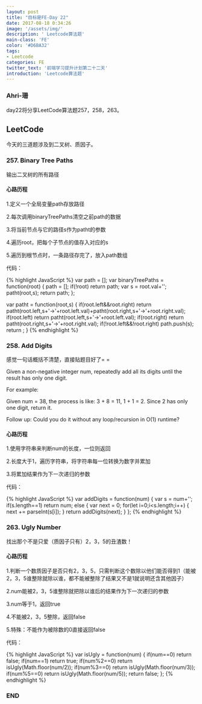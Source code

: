 ```yaml
---
layout: post
title: "目标是FE-Day 22"
date: 2017-08-18 0:34:26
image: '/assets/img/'
description: ' Leetcode算法题'
main-class: 'FE'
color: '#D6BA32'
tags:
- Leetcode
categories: FE
twitter_text: '前端学习提升计划第二十二天'
introduction: 'Leetcode算法题'
---
```


### Ahri-珊

day22将分享LeetCode算法题257，258，263。

## LeetCode

今天的三道题涉及到二叉树、质因子。

### 257. Binary Tree Paths

输出二叉树的所有路径

#### 心路历程

1.定义一个全局变量path存放路径

2.每次调用binaryTreePaths清空之前path的数据

3.将当前节点与它的路径s作为patht的参数

4.遍历root，把每个子节点的值存入对应的s

5.遍历到根节点时，一条路径存完了，放入path数组

代码：

{% highlight JavaScript %}
var path = [];
var binaryTreePaths = function(root) {
    path = [];
    if(!root)
        return path;
    var s = root.val+'';
    patht(root,s);
    return path;
};

var patht = function(root,s)
{
    if(root.left&&root.right)
        return patht(root.left,s+'->'+root.left.val)+patht(root.right,s+'->'+root.right.val);
    if(root.left)
        return patht(root.left,s+'->'+root.left.val);
    if(root.right)
        return patht(root.right,s+'->'+root.right.val);
    if(!root.left&&!root.right)
        path.push(s);
    return ;
}
{% endhighlight %}

### 258. Add Digits

感觉一句话概括不清楚，直接贴题目好了= =

Given a non-negative integer num, repeatedly add all its digits until the result has only one digit.

For example:

Given num = 38, the process is like: 3 + 8 = 11, 1 + 1 = 2. Since 2 has only one digit, return it.

Follow up:
Could you do it without any loop/recursion in O(1) runtime?

#### 心路历程

 1.使用字符串来判断num的长度，一位则返回
 
 2.长度大于1，遍历字符串，将字符串每一位转换为数字并累加
 
 3.将累加结果作为下一次递归的参数

代码：

{% highlight JavaScript %}
var addDigits = function(num) {
    var s = num+'';
    if(s.length==1)
        return num;
    else
        {
            var next = 0;
            for(let i=0;i<s.length;i++)
                {
                    next += parseInt(s[i]);
                }
            return addDigits(next);
        }
};
{% endhighlight %}

### 263. Ugly Number

找出那个不是只爱（质因子只有）2，3，5的丑渣数！

#### 心路历程

 1.判断一个数质因子是否只有2，3，5，只需判断这个数除以他们能否得到1（能被2，3，5谁整除就除以谁，都不能被整除了结果又不是1就说明还含其他因子）
 
 2.num能被2，3，5谁整除就把除以谁后的结果作为下一次递归的参数
 
 3.num等于1，返回true
 
 4.不能被2，3，5整除，返回false
 
 5.特殊：不能作为被除数的0直接返回false

代码：

{% highlight JavaScript %}
var isUgly = function(num) {
    if(num==0)
        return false;
    if(num==1)
        return true;
    if(num%2==0)
        return isUgly(Math.floor(num/2));
    if(num%3==0)
        return isUgly(Math.floor(num/3));
    if(num%5==0)
        return isUgly(Math.floor(num/5));
    return false;
};
{% endhighlight %}

### END